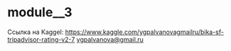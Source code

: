 # module__3

Ссылка на Kaggel:
https://www.kaggle.com/ygpalvanovagmailru/bika-sf-tripadvisor-rating-v2-7
ygpalvanova@gmail.ru
